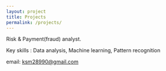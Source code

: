 ```yaml
---
layout: project
title: Projects
permalink: /projects/
---
```


Risk & Payment(fraud) analyst. 

Key skills : Data analysis, Machine learning, Pattern recognition

email: ksm28990@gmail.com
